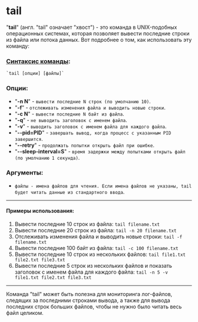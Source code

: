 # tail

"**tail**" (англ. "tail" означает "хвост") - это команда в UNIX-подобных операционных системах, которая позволяет вывести последние строки из файла или потока данных. Вот подробнее о том, как использовать эту команду:

### [Синтаксис команды](../glossary.md#cинтаксис-консольных-команд):
    `tail [опции] [файлы]`

### Опции:
* "**-n N**" - `вывести последние N строк (по умолчанию 10)`.
* "**-f**" - `отслеживать изменения файла и выводить новые строки`.
* "**-c N**" - `вывести последние N байт из файла`.
* "**-q**" - `не выводить заголовок с именем файла`.
* "**-v**" - `выводить заголовок с именем файла для каждого файла`.
* "**--pid=PID**" - `завершать вывод, когда процесс с указанным PID завершится`.
* "**--retry**" - `продолжать попытки открыть файл при ошибке`.
* "**--sleep-interval=S**" - `время задержки между попытками открыть файл (по умолчанию 1 секунда)`.

### Аргументы:
* `файлы - имена файлов для чтения. Если имена файлов не указаны, tail будет читать данные из стандартного ввода`.

***

#### Примеры использования:
1. Вывести последние 10 строк из файла:
    `tail filename.txt`
2. Вывести последние 20 строк из файла:
    `tail -n 20 filename.txt`
3. Отслеживать изменения файла и выводить новые строки:
    `tail -f filename.txt`
4. Вывести последние 100 байт из файла:
    `tail -c 100 filename.txt`
5. Вывести последние 10 строк из нескольких файлов:
    `tail file1.txt file2.txt file3.txt`
6. Вывести последние 5 строк из нескольких файлов и показать заголовок с именем файла для каждого файла:
    `tail -n 5 -v file1.txt file2.txt file3.txt`

***

Команда "tail" может быть полезна для мониторинга лог-файлов, следящих за последними строками вывода, а также для вывода последних строк больших файлов, чтобы не нужно было читать весь файл целиком.
